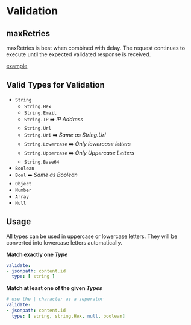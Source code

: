 # Validation

## maxRetries

maxRetries is best when combined with delay.  The request continues to execute until the expected validated response is received.

[example](tests/success/success_validate_retries/maxRetries.strest.yml)

## Valid Types for Validation

- `String`
  - `String.Hex`
  - `String.Email`
  - `String.IP`  :arrow_right: _IP Address_
  - `String.Url`
  - `String.Uri`  :arrow_right: _Same as String.Url_
  - `String.Lowercase`  :arrow_right: _Only lowercase letters_
  - `String.Uppercase`  :arrow_right: _Only Uppercase Letters_
  - `String.Base64`
- `Boolean`
- `Bool`  :arrow_right: _Same as Boolean_
- `Object`
- `Number`
- `Array`
- `Null`

## Usage

All types can be used in uppercase or lowercase letters. They will be converted into lowercase letters automatically.

**Match exactly one _Type_**

```yaml
validate:
- jsonpath: content.id
  type: [ string ]
```

**Match at least one of the given _Types_**

```yaml
# use the | character as a seperator
validate:
- jsonpath: content.id
  type: [ string, string.Hex, null, boolean]
```
